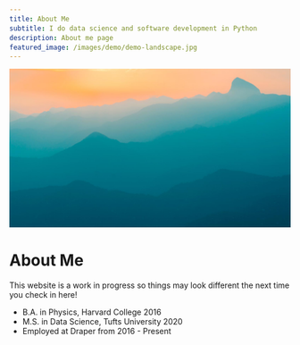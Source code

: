 ```yaml
---
title: About Me
subtitle: I do data science and software development in Python
description: About me page
featured_image: /images/demo/demo-landscape.jpg
---
```


![](/images/demo/demo-landscape.jpg)

# About Me

This website is a work in progress so things may look different the next time you check in here!

* B.A. in Physics, Harvard College 2016
* M.S. in Data Science, Tufts University 2020
* Employed at Draper from 2016 - Present